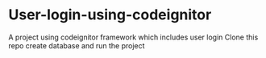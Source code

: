 # User-login-using-codeignitor
A project using codeignitor framework which includes user login
Clone this repo
create database and run the project
